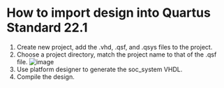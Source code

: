 # How to import design into Quartus Standard 22.1

1. Create new project, add the .vhd, .qsf, and .qsys files to the project.
2. Choose a project directory, match the project name to that of the .qsf file.
![image](https://github.com/bwa55221/de10_nano/assets/142425608/200486b1-4c03-4538-b10f-361810a95faf)
3. Use platform designer to generate the soc_system VHDL.
4. Compile the design.
